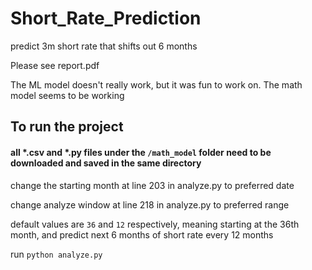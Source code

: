 # Short_Rate_Prediction
predict 3m short rate that shifts out 6 months

Please see report.pdf

The ML model doesn't really work, but it was fun to work on.
The math model seems to be working

## To run the project
#### all *.csv and *.py files under the  `/math_model` folder need to be downloaded and saved in the same directory

change the starting month at line 203 in analyze.py to preferred date

change analyze window at line 218 in analyze.py to preferred range

default values are `36` and `12` respectively, meaning starting at the 36th month, and predict next 6 months of short rate every 12 months

run `python analyze.py`




